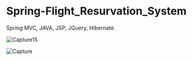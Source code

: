 # Spring-Flight_Resurvation_System
Spring MVC, JAVA, JSP, JQuery, Hibernate.


![Capture15](https://user-images.githubusercontent.com/56267246/108102578-e8f82c00-70b2-11eb-814d-0585bc1364a2.JPG)

![Capture](https://user-images.githubusercontent.com/56267246/108103321-fb269a00-70b3-11eb-8fea-72fbb5f4532b.JPG)
